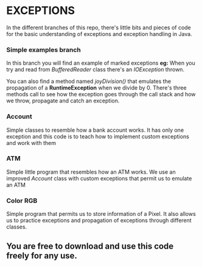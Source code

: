 # EXCEPTIONS
In the different branches of this repo, there's little bits and pieces of code for the basic understanding of exceptions and exception handling in Java.
### Simple examples branch
In this branch you will find an example of marked exceptions **eg:** When you try and read from *BufferedReader* class there's an *IOException* thrown. 

You can also find a method named *joyDivision()* that emulates the propagation of a **RuntimeException** when we divide by 0. There's three methods call to see how the exception goes through the call stack and how we throw, propagate and catch an exception.

### Account
Simple classes to resemble how a bank account works. It has only one exception and this code is to teach how to implement custom exceptions and work with them

### ATM
Simple little program that resembles how an ATM works. We use an improved *Account* class with custom exceptions that permit us to emulate an ATM

### Color RGB
Simple program that permits us to store information of a Pixel. It also allows us to practice exceptions and propagation of exceptions through different classes.

## You are free to download and use this code freely for any use.
